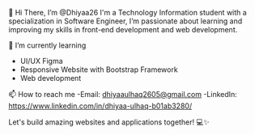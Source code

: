 👋 Hi There, I’m @Dhiyaa26
   I'm a Technology Information student with a specialization in Software Engineer, I’m passionate about learning and improving my skills in front-end development and web development.
 
🌱 I’m currently learning
  - UI/UX Figma
  - Responsive Website with Bootstrap Framework
  - Web development

📫 How to reach me
  -Email: dhiyaaulhaq2605@gmail.com
  -LinkedIn: https://www.linkedin.com/in/dhiyaa-ulhaq-b01ab3280/
  

  Let's build amazing websites and applications together! 💻✨
